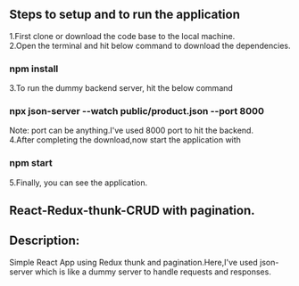 ## Steps to setup and to run the application
1.First clone or download the code base to the local machine.<br/>
2.Open the terminal and hit below command to download the dependencies.
 ### npm install <br/>
3.To run the dummy backend server, hit the below command
  ### npx json-server --watch public/product.json --port 8000 <br/>
  Note: port can be anything.I've used 8000 port to hit the backend.<br/>
4.After completing the download,now start the application with
  ### npm start
5.Finally, you can see the application.

## React-Redux-thunk-CRUD  with pagination.

## Description:

Simple React App using Redux thunk and pagination.Here,I've used json-server which is like a dummy server to handle requests and responses.



